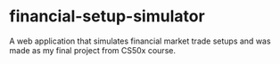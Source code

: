 # financial-setup-simulator
A web application that simulates financial market trade setups and was made as my final project from CS50x course.
